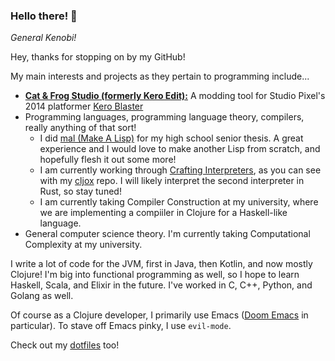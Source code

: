 ### Hello there! 👋
*General Kenobi!*

Hey, thanks for stopping on by my GitHub!

My main interests and projects as they pertain to programming include...
* [**Cat & Frog Studio (formerly Kero Edit):**](https://github.com/fdeitylink/cf-studio) A modding tool for Studio Pixel's 2014 platformer [Kero Blaster](https://en.wikipedia.org/wiki/Kero_Blaster)
* Programming languages, programming language theory, compilers, really anything of that sort!
  * I did [mal (Make A Lisp)](https://github.com/fdeitylink/mal) for my high school senior thesis. A great experience and I would love to make another Lisp from scratch, and hopefully flesh it out some more!
  * I am currently working through [Crafting Interpreters](https://craftinginterpreters.com), as you can see with my [cljox](https://github.com/fdeitylink/cljox) repo. I will likely interpret the second interpreter in Rust, so stay tuned!
  * I am currently taking Compiler Construction at my university, where we are implementing a compiiler in Clojure for a Haskell-like language.
* General computer science theory. I'm currently taking Computational Complexity at my university.

I write a lot of code for the JVM, first in Java, then Kotlin, and now mostly Clojure!
I'm big into functional programming as well, so I hope to learn Haskell, Scala, and Elixir in the future.
I've worked in C, C++, Python, and Golang as well.

Of course as a Clojure developer, I primarily use Emacs ([Doom Emacs](https://github.com/doomemacs/doomemacs) in particular).
To stave off Emacs pinky, I use `evil-mode`.

Check out my [dotfiles](https://github.com/fdeitylink/dotfiles) too!
